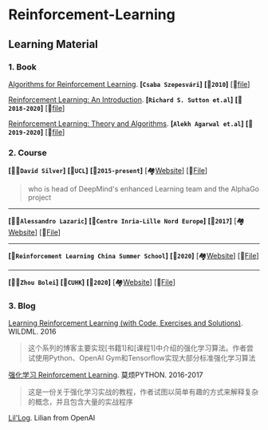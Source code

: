 # Reinforcement-Learning



## Learning Material



### 1. Book

[Algorithms for Reinforcement Learning](https://sites.ualberta.ca/~szepesva/RLBook.html). **[`Csaba Szepesvári`]**  **[:date:`2010`]** [:file_folder:[file](Learning-Material/Algorithms-for-Reinforcement-Learning.pdf)] 

[Reinforcement Learning: An Introduction](http://incompleteideas.net/book/the-book.html). **[`Richard S. Sutton et.al`]** **[:date:`2018-2020`]** [:file_folder:[file](Learning-Material/RLbook2020.pdf)] 

[Reinforcement Learning: Theory and Algorithms](https://rltheorybook.github.io/). **[`Alekh Agarwal et.al`]** **[:date:`2019-2020`]** [:file_folder:[file](Learning-Material/Reinforcement-Learning-Theory-and-Algorithm.pdf)] 



### 2. Course

**[:man_student:`David Silver`]** **[:school:`UCL`]** **[:date:`2015-present`]** [:houses:[Website](https://www.davidsilver.uk/teaching/)] [:file_folder:[File](Learning-Material/David-Silver)] 

> who is head of DeepMind's enhanced Learning team and the AlphaGo project

---

**[:man_student:`Alessandro Lazaric`]** **[:school:`Centre Inria-Lille Nord Europe`]** **[:date:`2017`]** [:houses:[Website](http://researchers.lille.inria.fr/~lazaric/Webpage/Teaching.html)] [:file_folder:[File](Learning-Material/Alessandro-Lazaric)] 

---

**[:school:`Reinforcement Learning China Summer School`]** **[:date:`2020`]** [:houses:[Website](https://rlchina.org/)] [:file_folder:[File](Learning-Material/RLChina)]

---

**[:man_student:`Zhou Bolei`]** **[:school:`CUHK`]** **[:date:`2020`]** [:houses:[Website](https://github.com/zhoubolei/introRL)] [:file_folder:[File](Learning-Material/Zhou-Bolei)]



### 3. Blog

[Learning Reinforcement Learning (with Code, Exercises and Solutions)](http://www.wildml.com/2016/10/learning-reinforcement-learning/). WILDML. 2016

> 这个系列的博客主要实现[书籍1]和[课程1]中介绍的强化学习算法。作者尝试使用Python、OpenAI Gym和Tensorflow实现大部分标准强化学习算法

[强化学习 Reinforcement Learning](https://mofanpy.com/tutorials/machine-learning/reinforcement-learning/). 莫烦PYTHON. 2016-2017

> 这是一份关于强化学习实战的教程，作者试图以简单有趣的方式来解释复杂的概念，并且包含大量的实战程序

[Lil'Log](https://lilianweng.github.io/lil-log/). Lilian from OpenAI



















